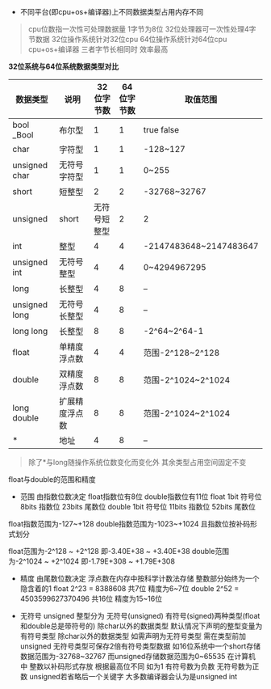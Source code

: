 + 不同平台(即cpu+os+编译器)上不同数据类型占用内存不同
>cpu位数指一次性可处理数据量 1字节为8位 32位处理器可一次性处理4字节数据 32位操作系统针对32位cpu 64位操作系统针对64位cpu cpu+os+编译器 三者字节长相同时 效率最高

**32位系统与64位系统数据类型对比**

数据类型|说明|32位字节数|64位字节数|取值范围
-|-|-|-|-
bool _Bool|布尔型|1|1|true false
char|字符型|1|1|-128~127
unsigned char|无符号字符型|1|1|0~255
short|短整型|2|2|-32768~32767
unsigned|short|无符号短整型|2|2|0~65535
int|整型|4|4|-2147483648~2147483647
unsigned int|无符号整型|4|4|0~4294967295
long|长整型|4|8|–
unsigned long|无符号长整型|4|8|–
long long|长整型|8|8|-2^64~2^64-1
float|单精度浮点数|4|4|范围-2^128~2^128|精度为6~7位有效数字
double|双精度浮点数|8|8|范围-2^1024~2^1024|精度为15~16位
long double|扩展精度浮点数|8|8|范围-2^1024~2^1024|精度为15~16位
*|地址|4|8|–
>除了*与long随操作系统位数变化而变化外 其余类型占用空间固定不变

float与double的范围和精度
+ 范围 由指数位数决定
float指数位有8位 double指数位有11位
float 1bit 符号位 8bits 指数位 23bits 尾数位
double 1bit 符号位 11bits 指数位 52bits 尾数位

float指数范围为-127~+128 double指数范围为-1023~+1024 且指数位按补码形式划分

float范围为-2^128 ~ +2^128 即-3.40E+38 ~ +3.40E+38
double范围为-2^1024 ~ +2^1024 即-1.79E+308 ~ +1.79E+308

+ 精度 由尾数位数决定 浮点数在内存中按科学计数法存储 整数部分始终为一个隐含着的1
float 2^23 = 8388608 共7位 精度为6~7位
double 2^52 = 4503599627370496 共16位 精度为15~16位

+ 无符号 unsigned
整型分为 无符号(unsigned) 有符号(signed)两种类型(float和double总是带符号的)
除char以外的数据类型 默认情况下声明的整型变量为有符号类型 除char以外的数据类型
如需声明为无符号类型 需在类型前加unsigned 无符号类型可保存2倍有符号类型数据
如16位系统中一个short存储数据范围为-32768~32767 而unsigned存储数据范围为0~65535
在计算机中 整数以补码形式存放 根据最高位不同 如为1 有符号数为负数 无符号数为正数
unsigned若省略后一个关键字 大多数编译器会认为是unsigned int